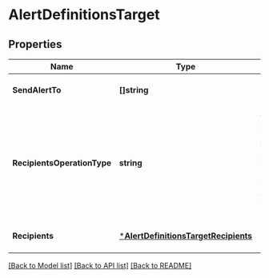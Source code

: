 # AlertDefinitionsTarget

## Properties
Name | Type | Description | Notes
------------ | ------------- | ------------- | -------------
**SendAlertTo** | **[]string** |  | [optional] [default to null]
**RecipientsOperationType** | **string** | Allows adding to, overwriting and deleting existing recipients. default is adding to existing recipients | [optional] [default to null]
**Recipients** | [***AlertDefinitionsTargetRecipients**](AlertDefinitionsTargetRecipients.md) |  | [optional] [default to null]

[[Back to Model list]](../README.md#documentation-for-models) [[Back to API list]](../README.md#documentation-for-api-endpoints) [[Back to README]](../README.md)

